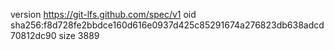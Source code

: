 version https://git-lfs.github.com/spec/v1
oid sha256:f8d728fe2bbdce160d616e0937d425c85291674a276823db638adcd70812dc90
size 3889
